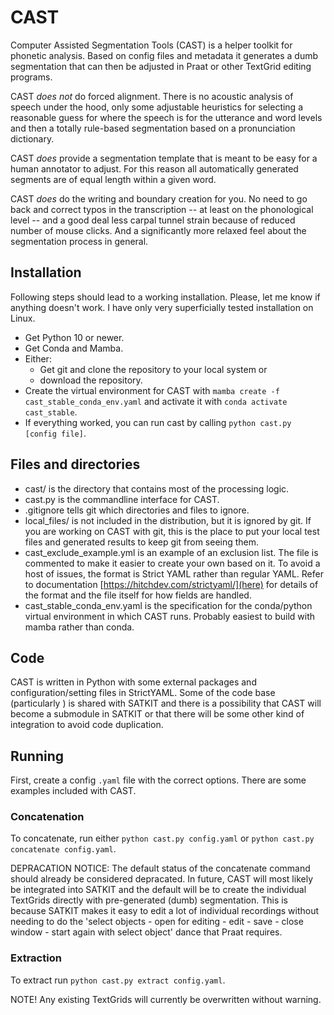 # CAST

Computer Assisted Segmentation Tools (CAST) is a helper toolkit for phonetic
analysis. Based on config files and metadata it generates a dumb segmentation
that can then be adjusted in Praat or other TextGrid editing programs.

CAST *does not* do forced alignment. There is no acoustic analysis of speech
under the hood, only some adjustable heuristics for selecting a reasonable guess
for where the speech is for the utterance and word levels and then a totally
rule-based segmentation based on a pronunciation dictionary.

CAST *does* provide a segmentation template that is meant to be easy for a human
annotator to adjust. For this reason all automatically generated segments are of
equal length within a given word.

CAST *does* do the writing and boundary creation for you. No need to go back and
correct typos in the transcription -- at least on the phonological level -- and
a good deal less carpal tunnel strain because of reduced number of mouse
clicks. And a significantly more relaxed feel about the segmentation process in
general.

## Installation

Following steps should lead to a working installation. Please, let me know if
anything doesn't work. I have only very superficially tested installation on Linux.

- Get Python 10 or newer.
- Get Conda and Mamba.
- Either:
  - Get git and clone the repository to your local system or
  - download the repository.
- Create the virtual environment for CAST with
  `mamba create -f cast_stable_conda_env.yaml` and activate it with
  `conda activate cast_stable`.
- If everything worked, you can run cast by calling `python cast.py [config file]`.

## Files and directories

- cast/ is the directory that contains most of the processing logic.
- cast.py is the commandline interface for CAST.
- .gitignore tells git which directories and files to ignore.
- local_files/ is not included in the distribution, but it is ignored by git. If
  you are working on CAST with git, this is the place to put your local test
  files and generated results to keep git from seeing them.
- cast_exclude_example.yml is an example of an exclusion list. The file is
  commented to make it easier to create your own based on it. To avoid a host of
  issues, the format is Strict YAML rather than regular YAML. Refer to
  documentation [https://hitchdev.com/strictyaml/](here) for details of the
  format and the file itself for how fields are handled.
- cast_stable_conda_env.yaml is the specification for the conda/python virtual
  environment in which CAST runs. Probably easiest to build with mamba rather
  than conda.

## Code

CAST is written in Python with some external packages and configuration/setting
files in StrictYAML. Some of the code base (particularly ) is shared with SATKIT
and there is a possibility that CAST will become a submodule in SATKIT or that
there will be some other kind of integration to avoid code duplication.

## Running

First, create a config `.yaml` file with the correct options. There are some
examples included with CAST.

### Concatenation

To concatenate, run either `python cast.py config.yaml` or `python cast.py
concatenate config.yaml`.

DEPRACATION NOTICE: The default status of the concatenate command should already
be considered depracated. In future, CAST will most likely be integrated into
SATKIT and the default will be to create the individual TextGrids directly with
pre-generated (dumb) segmentation. This is because SATKIT makes it easy to edit
a lot of individual recordings without needing to do the 'select objects - open
for editing - edit - save - close window - start again with select object' dance
that Praat requires.

### Extraction

To extract run `python cast.py extract config.yaml`.

NOTE! Any existing TextGrids will currently be overwritten without warning.

